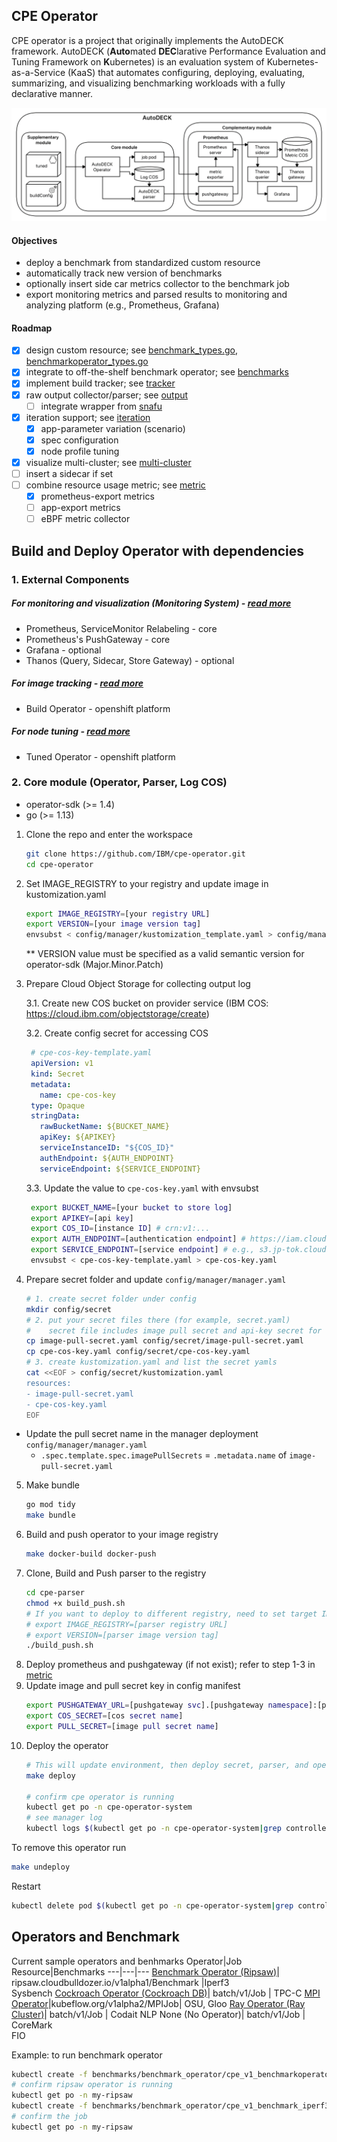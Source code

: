 ## CPE Operator

CPE operator is a project that originally implements the AutoDECK framework. AutoDECK (**Auto**mated **DEC**larative Performance Evaluation and Tuning Framework on **K**ubernetes) is an evaluation system of Kubernetes-as-a-Service (KaaS) that automates configuring, deploying, evaluating, summarizing, and visualizing benchmarking workloads with a fully declarative manner. 

![system](img/system.PNG)

#### Objectives
- deploy a benchmark from standardized custom resource
- automatically track new version of benchmarks
- optionally insert side car metrics collector to the benchmark job
- export monitoring metrics and parsed results to monitoring and analyzing platform (e.g., Prometheus, Grafana)

#### Roadmap
- [x] design custom resource; see [benchmark_types.go](api/v1/benchmark_types.go), [benchmarkoperator_types.go](api/v1/benchmarkoperator_types.go)
- [x] integrate to off-the-shelf benchmark operator; see [benchmarks](benchmarks/README.md)
- [x] implement build tracker; see [tracker](tracker/README.md)
- [x] raw output collector/parser; see [output](output/README.md)
  - [ ] integrate wrapper from [snafu](https://github.com/cloud-bulldozer/benchmark-wrapper/tree/master/snafu)
- [x] iteration support; see [iteration](iteration/README.md)
  - [x] app-parameter variation (scenario)
  - [x] spec configuration
  - [x] node profile tuning
- [x] visualize multi-cluster; see [multi-cluster](metric/README.md#multi-cluster-integration)
- [ ] insert a sidecar if set
- [ ] combine resource usage metric; see [metric](metric/README.md)
    - [x] prometheus-export metrics
    - [ ] app-export metrics
    - [ ] eBPF metric collector

## Build and Deploy Operator with dependencies

### 1. External Components
##### For monitoring and visualization (Monitoring System) - [read more](metric/README.md)
- Prometheus, ServiceMonitor Relabeling - core
- Prometheus's PushGateway - core
- Grafana - optional
- Thanos (Query, Sidecar, Store Gateway) - optional

##### For image tracking - [read more](https://docs.openshift.com/container-platform/4.7/rest_api/workloads_apis/buildconfig-build-openshift-io-v1.html)
- Build Operator - openshift platform

##### For node tuning - [read more](https://docs.openshift.com/container-platform/4.2/nodes/nodes/nodes-node-tuning-operator.html)
- Tuned Operator - openshift platform

### 2. Core module (Operator, Parser, Log COS)
- operator-sdk (>= 1.4)
- go (>= 1.13)

1. Clone the repo and enter the workspace
    ```bash
    git clone https://github.com/IBM/cpe-operator.git
    cd cpe-operator
    ```

2. Set IMAGE_REGISTRY to your registry and update image in kustomization.yaml
    ```bash
    export IMAGE_REGISTRY=[your registry URL]
    export VERSION=[your image version tag]
    envsubst < config/manager/kustomization_template.yaml > config/manager/kustomization.yaml
    ```
   ** VERSION value must be specified as a valid semantic version for operator-sdk (Major.Minor.Patch)

3. Prepare Cloud Object Storage for collecting output log
   
   3.1. Create new COS bucket on provider service (IBM COS: https://cloud.ibm.com/objectstorage/create)

   3.2. Create config secret for accessing COS
   ```yaml
    # cpe-cos-key-template.yaml
    apiVersion: v1
    kind: Secret
    metadata:
      name: cpe-cos-key
    type: Opaque
    stringData:
      rawBucketName: ${BUCKET_NAME}
      apiKey: ${APIKEY}
      serviceInstanceID: "${COS_ID}"
      authEndpoint: ${AUTH_ENDPOINT}
      serviceEndpoint: ${SERVICE_ENDPOINT}
   ```

   3.3. Update the value to `cpe-cos-key.yaml` with envsubst
   ```bash
    export BUCKET_NAME=[your bucket to store log]
    export APIKEY=[api key]
    export COS_ID=[instance ID] # crn:v1:...
    export AUTH_ENDPOINT=[authentication endpoint] # https://iam.cloud.ibm.com/identity/token
    export SERVICE_ENDPOINT=[service endpoint] # e.g., s3.jp-tok.cloud-object-storage.appdomain.cloud
    envsubst < cpe-cos-key-template.yaml > cpe-cos-key.yaml
   ```
4. Prepare secret folder and update `config/manager/manager.yaml`

   ```bash
   # 1. create secret folder under config
   mkdir config/secret
   # 2. put your secret files there (for example, secret.yaml)
   #    secret file includes image pull secret and api-key secret for COS connection
   cp image-pull-secret.yaml config/secret/image-pull-secret.yaml
   cp cpe-cos-key.yaml config/secret/cpe-cos-key.yaml 
   # 3. create kustomization.yaml and list the secret yamls
   cat <<EOF > config/secret/kustomization.yaml
   resources:
   - image-pull-secret.yaml
   - cpe-cos-key.yaml
   EOF
   ```
  * Update the pull secret name in the manager deployment `config/manager/manager.yaml` 
    * `.spec.template.spec.imagePullSecrets` = `.metadata.name` of `image-pull-secret.yaml`
5. Make bundle
    ```bash 
    go mod tidy
    make bundle
    ```
6. Build and push operator to your image registry
    ```bash
    make docker-build docker-push
    ```
7. Clone, Build and Push parser to the registry
    ```bash
    cd cpe-parser
    chmod +x build_push.sh
    # If you want to deploy to different registry, need to set target IMAGE_REGISTRY and VERSION
    # export IMAGE_REGISTRY=[parser registry URL]
    # export VERSION=[parser image version tag]
    ./build_push.sh
    ```
8. Deploy prometheus and pushgateway (if not exist); refer to step 1-3 in [metric](metric/README.md)
9.  Update image and pull secret key in config manifest
    ```bash
    export PUSHGATEWAY_URL=[pushgateway svc].[pushgateway namespace]:[pushgateway port]
    export COS_SECRET=[cos secret name]
    export PULL_SECRET=[image pull secret name]
    ```
10. Deploy the operator
    ```bash
    # This will update environment, then deploy secret, parser, and operator
    make deploy

    # confirm cpe operator is running
    kubectl get po -n cpe-operator-system
    # see manager log
    kubectl logs $(kubectl get po -n cpe-operator-system|grep controller|tail -1|awk '{print $1}') -n cpe-operator-system -c manager
    ```
To remove this operator run 
```bash
make undeploy
```

Restart
```bash
kubectl delete pod $(kubectl get po -n cpe-operator-system|grep controller|tail -1|awk '{print $1}') -n cpe-operator-system
```

## Operators and Benchmark

Current sample operators and benhmarks
Operator|Job Resource|Benchmarks
---|---|---
[Benchmark Operator (Ripsaw)](https://github.com/cloud-bulldozer/benchmark-operator)| ripsaw.cloudbulldozer.io/v1alpha1/Benchmark |Iperf3 <br> Sysbench
[Cockroach Operator (Cockroach DB)](https://github.com/cockroachdb/helm-charts)| batch/v1/Job | TPC-C
[MPI Operator](https://github.com/kubeflow/mpi-operator)|kubeflow.org/v1alpha2/MPIJob| OSU, Gloo
[Ray Operator (Ray Cluster)](https://github.com/ray-project/ray)| batch/v1/Job | Codait NLP
None (No Operator)| batch/v1/Job | CoreMark <br> FIO

Example: to run benchmark operator
```bash
kubectl create -f benchmarks/benchmark_operator/cpe_v1_benchmarkoperator_helm.yaml
# confirm ripsaw operator is running
kubectl get po -n my-ripsaw
kubectl create -f benchmarks/benchmark_operator/cpe_v1_benchmark_iperf3.yaml
# confirm the job
kubectl get po -n my-ripsaw
```
